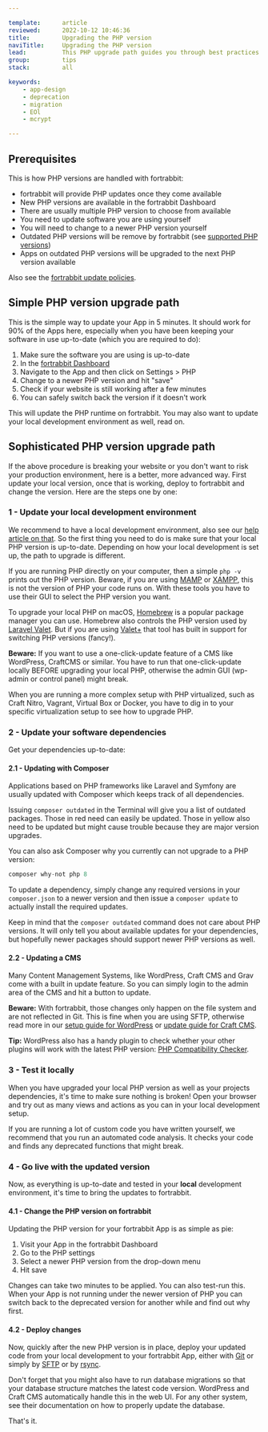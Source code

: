```yaml
---

template:      article
reviewed:      2022-10-12 10:46:36
title:         Upgrading the PHP version
naviTitle:     Upgrading the PHP version
lead:          This PHP upgrade path guides you through best practices upgrading the PHP version for your fortrabbit App.
group:         tips
stack:         all

keywords:
    - app-design
    - deprecation
    - migration
    - EOl
    - mcrypt

---
```


## Prerequisites

This is how PHP versions are handled with fortrabbit:

* fortrabbit will provide PHP updates once they come available
* New PHP versions are available in the fortrabbit Dashboard
* There are usually multiple PHP version to choose from available
* You need to update software you are using yourself
* You will need to change to a newer PHP version yourself
* Outdated PHP versions will be remove by fortrabbit (see [supported PHP versions](https://www.php.net/supported-versions.php))
* Apps on outdated PHP versions will be upgraded to the next PHP version available

Also see the [fortrabbit update policies](https://www.fortrabbit.com/update-policies).

## Simple PHP version upgrade path

This is the simple way to update your App in 5 minutes. It should work for 90% of the Apps here, especially when you have been keeping your software in use up-to-date (which you are required to do):

1. Make sure the software you are using is up-to-date
2. In the [fortrabbit Dashboard](https://dashboard.fortrabbit.com/)
3. Navigate to the App and then click on Settings > PHP
4. Change to a newer PHP version and hit "save"
5. Check if your website is still working after a few minutes
6. You can safely switch back the version if it doesn't work

This will update the PHP runtime on fortrabbit. You may also want to update your local development environment as well, read on.

## Sophisticated PHP version upgrade path

If the above procedure is breaking your website or you don't want to risk your production environment, here is a better, more advanced way. First update your local version, once that is working, deploy to fortrabbit and change the version. Here are the steps one by one:

### 1 - Update your local development environment

We recommend to have a local development environment, also see our [help article on that](/local-development). So the first thing you need to do is make sure that your local PHP version is up-to-date. Depending on how your local development is set up, the path to upgrade is different.

If you are running PHP directly on your computer, then a simple `php -v` prints out the PHP version. Beware, if you are using [MAMP](https://www.mamp.info/en/) or [XAMPP](https://www.apachefriends.org/index.html), this is not the version of PHP your code runs on. With these tools you have to use their GUI to select the PHP version you want.

To upgrade your local PHP on macOS, [Homebrew](https://brew.sh/) is a popular package manager you can use. Homebrew also controls the PHP version used by [Laravel Valet](https://github.com/laravel/valet). But if you are using [Valet+](https://github.com/weprovide/valet-plus) that tool has built in support for switching PHP versions (fancy!).

**Beware:** If you want to use a one-click-update feature of a CMS like WordPress, CraftCMS or similar. You have to run that one-click-update locally BEFORE upgrading your local PHP, otherwise the admin GUI (wp-admin or control panel) might break.

When you are running a more complex setup with PHP virtualized, such as Craft Nitro, Vagrant, Virtual Box or Docker, you have to dig in to your specific virtualization setup to see how to upgrade PHP.

### 2 - Update your software dependencies

Get your dependencies up-to-date:

#### 2.1 - Updating with Composer

Applications based on PHP frameworks like Laravel and Symfony are usually updated with Composer which keeps track of all dependencies.

Issuing `composer outdated` in the Terminal will give you a list of outdated packages. Those in red need can easily be updated. Those in yellow also need to be updated but might cause trouble because they are major version upgrades.

You can also ask Composer why you currently can not upgrade to a PHP version:

```php
composer why-not php 8
```

To update a dependency, simply change any required versions in your `composer.json` to a newer version and then issue a `composer update` to actually install the required updates.

Keep in mind that the  `composer outdated` command does not care about PHP versions. It will only tell you about available updates for your dependencies, but hopefully newer packages should support newer PHP versions as well.

#### 2.2 - Updating a CMS

Many Content Management Systems, like WordPress, Craft CMS and Grav come with a built in update feature. So you can simply login to the admin area of the CMS and hit a button to update.

**Beware:** With fortrabbit, those changes only happen on the file system and are not reflected in Git. This is fine when you are using SFTP, otherwise read more in our [setup guide for WordPress](https://help.fortrabbit.com/install-wordpress-4-uni#toc-updating-wordpress) or [update guide for Craft CMS](https://help.fortrabbit.com/craft-tune#toc-updating-craft).

**Tip:** WordPress also has a handy plugin to check whether your other plugins will work with the latest PHP version: [PHP Compatibility Checker](https://wordpress.org/plugins/php-compatibility-checker/).

### 3 - Test it locally

When you have upgraded your local PHP version as well as your projects dependencies, it's time to make sure nothing is broken! Open your browser and try out as many views and actions as you can in your local development setup.

If you are running a lot of custom code you have written yourself, we recommend that you run an automated code analysis. It checks your code and finds any deprecated functions that might break.

### 4 - Go live with the updated version

Now, as everything is up-to-date and tested in your **local** development environment, it's time to bring the updates to fortrabbit.

#### 4.1 - Change the PHP version on fortrabbit

Updating the PHP version for your fortrabbit App is as simple as pie:

1. Visit your App in the fortrabbit Dashboard
2. Go to the PHP settings
3. Select a newer PHP version from the drop-down menu
4. Hit save

Changes can take two minutes to be applied. You can also test-run this. When your App is not running under the newer version of PHP you can switch back to the deprecated version for another while and find out why first.

#### 4.2 - Deploy changes

Now, quickly after the new PHP version is in place, deploy your updated code from your local development to your fortrabbit App, either with [Git](/git-deployment) or simply by [SFTP](/sftp-uni) or by [rsync](/rsync).

Don't forget that you might also have to run database migrations so that your database structure matches the latest code version. WordPress and Craft CMS automatically handle this in the web UI. For any other system, see their documentation on how to properly update the database.

That's it.
